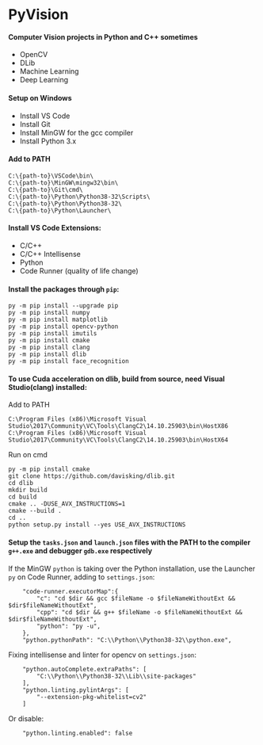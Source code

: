 # PyVision

#### Computer Vision projects in Python and C++ sometimes
- OpenCV
- DLib
- Machine Learning
- Deep Learning

#### Setup on Windows
- Install VS Code
- Install Git
- Install MinGW for the gcc compiler
- Install Python 3.x

#### Add to PATH
```
C:\{path-to}\VSCode\bin\
C:\{path-to}\MinGW\mingw32\bin\
C:\{path-to}\Git\cmd\
C:\{path-to}\Python\Python38-32\Scripts\
C:\{path-to}\Python\Python38-32\
C:\{path-to}\Python\Launcher\
```

#### Install VS Code Extensions:
- C/C++
- C/C++ Intellisense
- Python
- Code Runner (quality of life change)

#### Install the packages through `pip`: 
```
py -m pip install --upgrade pip
py -m pip install numpy
py -m pip install matplotlib
py -m pip install opencv-python
py -m pip install imutils
py -m pip install cmake
py -m pip install clang
py -m pip install dlib
py -m pip install face_recognition
```

#### To use Cuda acceleration on dlib, build from source, need Visual Studio(clang) installed:

Add to PATH
```
C:\Program Files (x86)\Microsoft Visual Studio\2017\Community\VC\Tools\ClangC2\14.10.25903\bin\HostX86
C:\Program Files (x86)\Microsoft Visual Studio\2017\Community\VC\Tools\ClangC2\14.10.25903\bin\HostX64
```
Run on cmd
```
py -m pip install cmake
git clone https://github.com/davisking/dlib.git
cd dlib
mkdir build
cd build
cmake .. -DUSE_AVX_INSTRUCTIONS=1
cmake --build .
cd ..
python setup.py install --yes USE_AVX_INSTRUCTIONS
```

#### Setup the `tasks.json` and `launch.json` files with the PATH to the compiler `g++.exe` and debugger `gdb.exe` respectively

If the MinGW `python` is taking over the Python installation, use the Launcher `py` on Code Runner, adding to `settings.json`:
```
    "code-runner.executorMap":{
        "c": "cd $dir && gcc $fileName -o $fileNameWithoutExt && $dir$fileNameWithoutExt",
        "cpp": "cd $dir && g++ $fileName -o $fileNameWithoutExt && $dir$fileNameWithoutExt",
        "python": "py -u",
    },
    "python.pythonPath": "C:\\Python\\Python38-32\\python.exe",
```

Fixing intellisense and linter for opencv on `settings.json`:
```
    "python.autoComplete.extraPaths": [
        "C:\\Python\\Python38-32\\Lib\\site-packages"
    ],
    "python.linting.pylintArgs": [
        "--extension-pkg-whitelist=cv2"
    ]
```

Or disable:
```
    "python.linting.enabled": false
```